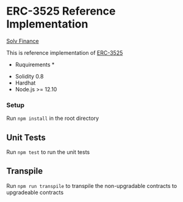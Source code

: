 # ERC-3525 Reference Implementation

[Solv Finance](https://solv.finance)

This is reference implementation of [ERC-3525](https://eips.ethereum.org/EIPS/eip-3525)

* Ruquirements *

- Solidity 0.8
- Hardhat
- Node.js >= 12.10

### Setup

Run `npm install` in the root directory

## Unit Tests

Run `npm test` to run the unit tests

## Transpile
Run `npm run transpile` to transpile the non-upgradable contracts to upgradeable contracts
